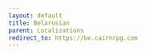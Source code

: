 ```yaml
---
layout: default
title: Belarusian
parent: Localizations
redirect_to: https://be.cairnrpg.com
---
```

